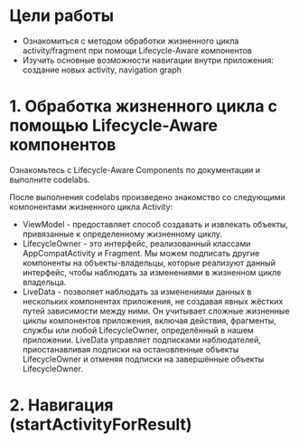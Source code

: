 # Цели работы

- Ознакомиться с методом обработки жизненного цикла activity/fragment при помощи Lifecycle-Aware компонентов
- Изучить основные возможности навигации внутри приложения: создание новых activity, navigation graph

# 1. Обработка жизненного цикла с помощью Lifecycle-Aware компонентов

Ознакомьтесь с Lifecycle-Aware Components по документации и выполните codelabs.

После выполнения codelabs произведено знакомство со следующими компонентами жизненного цикла Activity:

- ViewModel - предоставляет способ создавать и извлекать объекты, привязанные к определенному жизненному циклу.
- LifecycleOwner - это интерфейс, реализованный классами AppCompatActivity и Fragment. Мы можем подписать другие компоненты на объекты-владельцы, которые реализуют данный интерфейс, чтобы наблюдать за изменениями в жизненном цикле владельца.
- LiveData - позволяет наблюдать за изменениями данных в нескольких компонентах приложения, не создавая явных жёстких путей зависимости между ними. Он учитывает сложные жизненные циклы компонентов приложения, включая действия, фрагменты, службы или любой LifecycleOwner, определённый в нашем приложении. LiveData управляет подписками наблюдателей, приостанавливая подписки на остановленные объекты LifecycleOwner и отменяя подписки на завершённые объекты LifecycleOwner.

# 2. Навигация (startActivityForResult)

